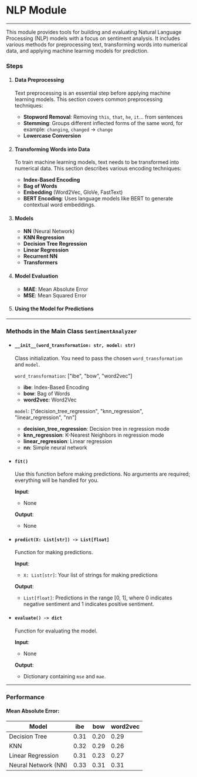 # NLP Module

---

This module provides tools for building and evaluating Natural Language Processing (NLP) models with a focus on sentiment analysis. It includes various methods for preprocessing text, transforming words into numerical data, and applying machine learning models for prediction.

### Steps
1. #### Data Preprocessing
    Text preprocessing is an essential step before applying machine learning models. This section covers common preprocessing techniques:
    * **Stopword Removal**: Removing `this`, `that`, `he`, `it`... from sentences <!-- TODO -->
    * **Stemming**: Groups different inflected forms of the same word, for example: `changing`, `changed` -> `change`
    * **Lowercase Conversion**

2. #### Transforming Words into Data
    To train machine learning models, text needs to be transformed into numerical data. This section describes various encoding techniques:

    * **Index-Based Encoding**
    * **Bag of Words**
    * **Embedding** (Word2Vec, GloVe, FastText)
    * **BERT Encoding**: Uses language models like BERT to generate contextual word embeddings. <!-- TODO -->

3. #### Models
    * **NN** (Neural Network)
    * **KNN Regression**
    * **Decision Tree Regression**
    * **Linear Regression**
    * **Recurrent NN** <!-- TODO -->
    * **Transformers** <!-- TODO -->

4. #### Model Evaluation
    * **MAE**: Mean Absolute Error
    * **MSE**: Mean Squared Error

5. #### Using the Model for Predictions 

---

### Methods in the Main Class `SentimentAnalyzer`
* #### `__init__(word_transformation: str, model: str)`
    Class initialization. You need to pass the chosen `word_transformation` and `model`.
    
    `word_transformation`: ["ibe", "bow", "word2vec"]
    * **ibe**: Index-Based Encoding
    * **bow**: Bag of Words
    * **word2vec**: Word2Vec

    `model`: ["decision_tree_regression", "knn_regression", "linear_regression", "nn"]
    * **decision_tree_regression**: Decision tree in regression mode
    * **knn_regression**: K-Nearest Neighbors in regression mode
    * **linear_regression**: Linear regression
    * **nn**: Simple neural network

* #### `fit()`
    Use this function before making predictions. No arguments are required; everything will be handled for you.
    
    **Input**:  
    * None
    
    **Output**:  
    * None

* #### `predict(X: List[str]) -> List[float]`
    Function for making predictions.
    
    **Input**:  
    * `X: List[str]`: Your list of strings for making predictions
    
    **Output**:  
    * `List[float]`: Predictions in the range [0, 1], where 0 indicates negative sentiment and 1 indicates positive sentiment.

* #### `evaluate() -> dict`
    Function for evaluating the model.
    
    **Input**:  
    * None
    
    **Output**:  
    * Dictionary containing `mse` and `mae`.

---

### Performance

#### Mean Absolute Error:

| Model               | ibe  | bow  | word2vec |
|---------------------|------|------|----------|
| Decision Tree       | 0.31 | 0.20 | 0.29     |
| KNN                 | 0.32 | 0.29 | 0.26     |
| Linear Regression   | 0.31 | 0.23 | 0.27     |
| Neural Network (NN) | 0.33 | 0.31 | 0.31     |